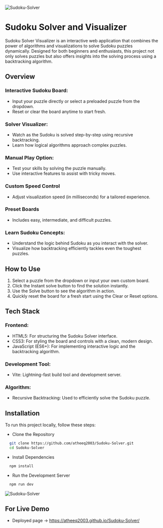   ![Sudoku-Solver](https://github.com/user-attachments/assets/5aa6e3e6-e58d-4fc8-a199-ef193db553d3)

# Sudoku Solver and Visualizer

Sudoku Solver Visualizer is an interactive web application that combines the power of algorithms and visualizations to solve Sudoku puzzles dynamically. Designed for both beginners and enthusiasts, this project not only solves puzzles but also offers insights into the solving process using a backtracking algorithm.

## Overview

### Interactive Sudoku Board:

- Input your puzzle directly or select a preloaded puzzle from the dropdown.
- Reset or clear the board anytime to start fresh.

### Solver Visualizer:

- Watch as the Sudoku is solved step-by-step using recursive backtracking.
- Learn how logical algorithms approach complex puzzles.

### Manual Play Option:

- Test your skills by solving the puzzle manually.
- Use interactive features to assist with tricky moves.

### Custom Speed Control
- Adjust visualization speed (in milliseconds) for a tailored experience.

### Preset Boards
- Includes easy, intermediate, and difficult puzzles.

### Learn Sudoku Concepts:

- Understand the logic behind Sudoku as you interact with the solver.
- Visualize how backtracking efficiently tackles even the toughest puzzles.

## How to Use 
1. Select a puzzle from the dropdown or input your own custom board.
2. Click the Instant solve button to find the solution instantly.
3. Use the Solve button to see the algorithm in action.
4. Quickly reset the board for a fresh start using the Clear or Reset options.




## Tech Stack
### Frontend:
- HTML5: For structuring the Sudoku Solver interface.
- CSS3: For styling the board and controls with a clean, modern design.
- JavaScript (ES6+): For implementing interactive logic and the backtracking algorithm.

### Development Tool:
- Vite: Lightning-fast build tool and development server.

### Algorithm:
- Recursive Backtracking: Used to efficiently solve the Sudoku puzzle.

## Installation

To run this project locally, follow these steps:
- Clone the Repository
```bash
  git clone https://github.com/atheeq2003/Sudoku-Solver.git
  cd Sudoku-Solver
```

- Install Dependencies
```bash
  npm install  
```

- Run the Development Server
```bash
  npm run dev 
```




    
![Sudoku-Solver](https://github.com/user-attachments/assets/5aa6e3e6-e58d-4fc8-a199-ef193db553d3)

## For Live Demo
- Deployed page -> https://atheeq2003.github.io/Sudoku-Solver/

